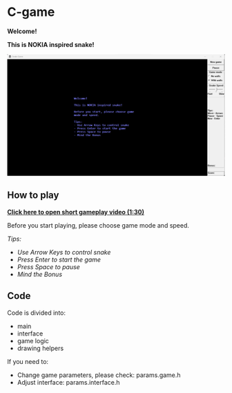 # C-game

**Welcome!**

**This is NOKIA inspired snake!**

![Game picture](https://github.com/VenyaBrodetskiy/C-game/blob/remove-some-dependencies/game-picture.png)

## How to play
**[Click here to open short gameplay video (1:30)](https://drive.google.com/file/d/1MUMOO5lc4WVqBsTg3m7COB2HKTbQlrnJ/view?usp=share_link)**

Before you start playing, please choose game mode and speed.

*Tips:*
- *Use Arrow Keys to control snake*
- *Press Enter to start the game*
- *Press Space to pause*
- *Mind the Bonus*

## Code
Code is divided into:
- main
- interface
- game logic
- drawing helpers

If you need to:
- Change game parameters, please check: params.game.h
- Adjust interface: params.interface.h

